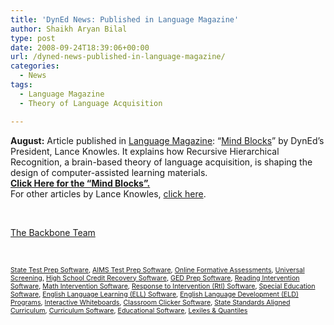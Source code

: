 ```yaml
---
title: 'DynEd News: Published in Language Magazine'
author: Shaikh Aryan Bilal
type: post
date: 2008-09-24T18:39:06+00:00
url: /dyned-news-published-in-language-magazine/
categories:
  - News
tags:
  - Language Magazine
  - Theory of Language Acquisition

---
```

**August:** Article published in <a href="http://www.languagemagazine.com/" title="Language Magazine" target="_blank" rel="noopener">Language Magazine</a>: &#8220;<a href="http://www.languagemagazine.com/internetedition/langmag_pages/MindBlocks_LM_Aug08.pdf" target="_blank" rel="noopener">Mind Blocks</a>&#8221; by DynEd&#8217;s President, Lance Knowles. It explains how Recursive Hierarchical Recognition, a brain-based theory of language acquisition, is shaping the design of computer-assisted learning materials. <a href="http://dyned.com/pdf/Articles/TheEvolutionCALL.pdf" target="_blank" rel="noopener"></a>  
<a href="http://www.languagemagazine.com/internetedition/langmag_pages/MindBlocks_LM_Aug08.pdf" target="_blank" rel="noopener"><strong>Click Here for the &#8220;Mind Blocks&#8221;.</strong></a>  
For other articles by Lance Knowles, [click here][1].

<p class="border">
  &nbsp;
</p>

[The Backbone Team][2]

<p class="border">
  &nbsp;
</p>

<span style="font-size: 8pt"><a href="http://www.backbonecommunications.com/default-category/state-test-prep-software" title="State Test Prep">State Test Prep Software</a>, <a href="http://www.backbonecommunications.com/default-category/aims-test-prep-software" title="AIMS Test Prep">AIMS Test Prep Software</a>, <a href="http://www.backbonecommunications.com/default-category/online-formative-assessments" title="Online Formative Assessment">Online Formative Assessments</a>, <a href="http://www.backbonecommunications.com/default-category/universal-screening" title="Universal Screening">Universal Screening</a>, <a href="http://www.backbonecommunications.com/default-category/high-school-credit-recovery-software" title="High School Credit Recovery Software">High School Credit Recovery Software</a>, <a href="http://www.backbonecommunications.com/default-category/ged-prep-software/" title="GED Prep Software">GED Prep Software</a>, <a href="http://www.backbonecommunications.com/default-category/reading-intervention-software" title="Reading Intervention Software">Reading Intervention Software</a>, <a href="http://www.backbonecommunications.com/default-category/math-intervention-software" title="Math Intervention Software">Math Intervention Software</a>, <a href="http://www.backbonecommunications.com/reading-math-intervention/rti-response-to-intervention/" title="Response to Intervention (RTI) Software">Response to Intervention (RtI) Software</a>, <a href="http://www.backbonecommunications.com/default-category/special-education-software" title="Special Education Software">Special Education Software</a>, <a href="http://www.backbonecommunications.com/default-category/english-language-learning-ell-software" title="English Language Learning (ELL) Software">English Language Learning (ELL) Software</a>, <a href="http://www.backbonecommunications.com/default-category/english-language-development-eld-programs/" title="English Language Development (ELD) Programs">English Language Development (ELD) Programs</a>, <a href="http://www.backbonecommunications.com/default-category/interactive-whiteboards" title="Interactive Whiteboard Alternative">Interactive Whiteboards</a>, <a href="http://www.backbonecommunications.com/default-category/classroom-clicker-software" title="Classroom Clicker Software">Classroom Clicker Software</a>, <a href="http://www.backbonecommunications.com/default-category/state-standards-aligned-curriculum" title="Standards Aligned Curriculum">State Standards Aligned Curriculum</a>, <a href="http://www.backbonecommunications.com/default-category/curriculum-software/" title="Curriculum Software">Curriculum Software</a>, <a href="http://www.backbonecommunications.com/default-category/educational-software/" title="Educational Software">Educational Software</a>, <a href="http://www.backbonecommunications.com/default-category/lexiles-quantiles/" title="Lexiles & Quantiles">Lexiles & Quantiles</a></span>

 [1]: http://www.backbonecommunications.com/dyned/dyned-theory-research/
 [2]: http://www.backbonecommunications.com/about-us